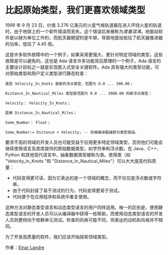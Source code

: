 # 比起原始类型，我们更喜欢领域类型

1999 年 9 月 23 日，价值 3.276 亿美元的火星气候轨道器在进入环绕火星的轨道时，由于地球上的一个软件错误而丢失。这个错误后来被称为*度量混淆*。地面站软件是以磅为单位工作的，而航天器期望的是牛顿，导致地面站低估了航天器推进器的功率，低估了 4.45 倍。

这是许多软件故障中的一个例子，如果采用更强大、更针对特定领域的类型，这些故障是可以避免的。这也是 Ada 语言许多功能背后原理的一个例子，Ada 语言的主要设计目标之一就是实现嵌入式安全关键软件。Ada 具有强大的类型功能，可对原始类型和用户定义类型进行静态检查：

```
类型 Velocity_In_Knots 是新的浮点类型，范围为 0.0 ... 500.00；

Distance_In_Nautical_Miles 类型是范围为 0.0 ... 3000.00 的新浮点类型；

Velocity： Velocity_In_Knots；

距离 Distance_In_Nautical_Miles；

Some_Number： Float；

Some_Number:= Distance + Velocity; -- 将被编译器捕获为类型错误。
```

要求不高的领域的开发人员也可能受益于应用更多特定领域类型，否则他们可能会继续使用语言及其库提供的原始数据类型，如字符串和浮点数。在 Java、C++、Python 和其他现代语言中，抽象数据类型被称为类。使用类（如 "Velocity_In_Knots "和 "Distance_In_Nautical_Miles"）可以大大提高代码质量：

- 代码变得更可读，因为它表达的是一个领域的概念，而不仅仅是浮点数或字符串。
- 由于代码封装了易于测试的行为，代码变得更易于测试。
- 代码便于在应用程序和系统中重复使用。

这种方法对静态类型语言和动态类型语言的用户同样适用。唯一的区别是，使用静态类型语言的开发人员可以从编译器中获得一些帮助，而使用动态类型语言的开发人员则更倾向于依赖单元测试。检查的风格可能不同，但表达的动机和风格并不相同。

为了开发高质量的软件，我们应该开始探索领域类型。

作者：[Einar Landre](http://programmer.97things.oreilly.com/wiki/index.php/Einar_Landre)